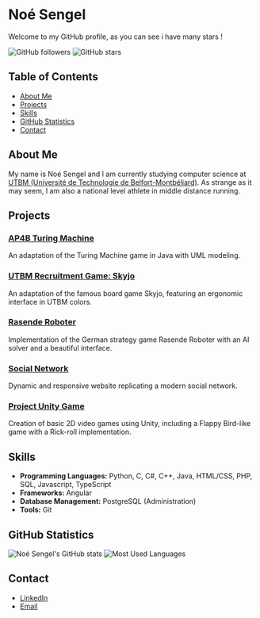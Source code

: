 # Noé Sengel

Welcome to my GitHub profile, as you can see i have many stars !

![GitHub followers](https://img.shields.io/github/followers/nonolintello?style=social)
![GitHub stars](https://img.shields.io/github/stars/nonolintello?style=social)

## Table of Contents
- [About Me](#about-me)
- [Projects](#projects)
- [Skills](#skills)
- [GitHub Statistics](#github-statistics)
- [Contact](#contact)

## About Me

My name is Noé Sengel and I am currently studying computer science at [UTBM (Université de Technologie de Belfort-Montbéliard)](https://www.utbm.fr). As strange as it may seem, I am also a national level athlete in middle distance running.

## Projects

### [AP4B Turing Machine](https://github.com/Mino1289/AP4B_TuringMachine)
An adaptation of the Turing Machine game in Java with UML modeling.

### [UTBM Recruitment Game: Skyjo](https://github.com/nonolintello/UTBM_RecruitmentGame_Skyjo)
An adaptation of the famous board game Skyjo, featuring an ergonomic interface in UTBM colors.

### [Rasende Roboter](https://github.com/Glenrunc/Rasende_Roboter)
Implementation of the German strategy game Rasende Roboter with an AI solver and a beautiful interface.

### [Social Network](https://github.com/nonolintello/socialNetwork)
Dynamic and responsive website replicating a modern social network.

### [Project Unity Game](https://github.com/nonolintello/gameUnity)

Creation of basic 2D video games using Unity, including a Flappy Bird-like game with a Rick-roll implementation.


## Skills

- **Programming Languages:** Python, C, C#, C++, Java, HTML/CSS, PHP, SQL, Javascript, TypeScript
- **Frameworks:** Angular
- **Database Management:** PostgreSQL (Administration)
- **Tools:** Git

## GitHub Statistics

![Noé Sengel's GitHub stats](https://github-readme-stats.vercel.app/api?username=nonolintello&show_icons=true&theme=radical)
![Most Used Languages](https://github-readme-stats.vercel.app/api/top-langs/?username=nonolintello&layout=compact&theme=radical)

## Contact

- [LinkedIn](https://www.linkedin.com/in/noé-sengel-a38771213/)
- [Email](mailto:noe.sengel)
